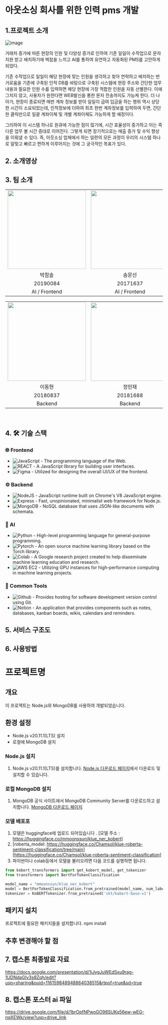 # 아웃소싱 회사를 위한 인력 pms 개발
## 1.프로젝트 소개
![image](https://github.com/kookmin-sw/capstone-2024-35/assets/162407707/6b453b05-ba72-4bd6-8e4c-f8955ecee624)


거래처 증가에 따른 현장의 인원 및 다양성 증가로 인하여 기존 일일이 수작업으로 문자 지원 받고 배치하기에 벅참을 느끼고 AI를 통하여 유연하고 자동화된 PMS를 고안하게 되었다. 

기존 수작업으로 일일이 해당 현장에 맞는 인원을 생각하고 찾아 연락하고 배치하는 번거로움을 기존에 구축된 인적 DB를 바탕으로 구축된 시스템에 현장 주소와 간단한 업무 내용과 필요한 인원 수를 입력하면 해당 현장에 가장 적합한 인원을 자동 선별한다. 
이에 그치지 않고, 사용자가 원한다면 WEB발신을 통한 문자 전송까지도 가능케 한다. 더 나아가, 현장이 종료되면 매번 계좌 정보를 받아 일일이 급여 입금을 하는 행위 역시 상당한 시간이 소요되었는데, 인적정보에 더하여 최초 한번 계좌정보를 입력하여 두면, 간단한 클릭만으로 일괄 계좌이체 및 개별 계좌이체도 가능하게 할 예정이다.

그리하여 이 시스템 하나로 원큐에 가능한 점이 많기에, 시간 효율성이 증가하고 이는 즉 다른 업무 볼 시간 증대로 이어진다. 그렇게 되면 장기적으로는 매출 증가 및 수익 향상을 이뤄낼 수 있다. 즉, 아웃소싱 업체에서 하는 일련의 모든 과정이 우리의 시스템 하나로 알맞고 빠르고 편하게 이루어지는 것에 그 궁극적인 목표가 있다. 

## 2. 소개영상

## 3. 팀 소개
<table>
    <tr align="center">
        <td><img src="https://github.com/kookmin-sw/capstone-2021-18/assets/66250400/f80fb911-fe38-4f69-9163-dcf6c2af07df"
 width="250"></td>
        <td><img src="https://github.com/kookmin-sw/capstone-2021-18/assets/66250400/32c62e96-a8c0-4197-8bb1-11fc94307587"
 width="250"></td>
        <td><img src="https://github.com/kookmin-sw/capstone-2021-18/assets/66250400/d8a3bf9d-96a7-4edc-8b94-c0afbc213b38"
 width="250"></td>
    </tr>
    <tr align="center">
        <td>박참솔</td>
        <td>송문선</td>
        <td>조휘현</td>
    </tr>
    <tr align="center">
        <td>20190084</td>
        <td>20171637</td>
        <td>20203320</td>
    </tr>
    <tr align="center">
        <td>AI / Frontend</td>
        <td>AI / Frontend</td>
        <td>Product Manager</td>
    </tr>
</table>

<table>
    <tr align="center">
        <td><img src="https://github.com/kookmin-sw/capstone-2021-18/assets/66250400/a792894c-771e-4cd6-98db-5b48bd8840cb"
 width="250"></td>
        <td><img src="https://github.com/kookmin-sw/capstone-2021-18/assets/66250400/9ec837da-63ab-4ae6-80b9-8222e5109e24"
 width="250"></td>
    </tr>
    <tr align="center">
        <td>이동현</td>
        <td>정민재</td>
    </tr>
    <tr align="center">
        <td>20180837</td>
        <td>20181688</td>
    </tr>
    <tr align="center">
        <td>Backend</td>
        <td>Backend</td>
    </tr>
</table>

<br>



## 4. 🛠 기술 스택

### 🌐 Frontend
- ![JavaScript](https://img.shields.io/badge/-JavaScript-F7DF1E?style=flat&logo=javascript&logoColor=black) - The programming language of the Web.
- ![REACT](https://img.shields.io/badge/-React-61DAFB?style=flat&logo=react&logoColor=black) - A JavaScript library for building user interfaces.
- ![Figma](https://img.shields.io/badge/-Figma-F24E1E?style=flat&logo=figma&logoColor=white) - Utilized for designing the overall UI/UX of the frontend.


### ⚙️ Backend
- ![NodeJS](https://img.shields.io/badge/-NodeJS-339933?style=flat&logo=nodedotjs&logoColor=white) - JavaScript runtime built on Chrome's V8 JavaScript engine.
- ![Express](https://img.shields.io/badge/-Express-000000?style=flat&logo=express&logoColor=white) - Fast, unopinionated, minimalist web framework for Node.js.
- ![MongoDB](https://img.shields.io/badge/-MongoDB-47A248?style=flat&logo=mongodb&logoColor=white) - NoSQL database that uses JSON-like documents with schemata.

### 🤖 AI
- ![Python](https://img.shields.io/badge/-Python-3776AB?style=flat&logo=python&logoColor=white) - High-level programming language for general-purpose programming.
- ![Pytorch](https://img.shields.io/badge/-Pytorch-EE4C2C?style=flat&logo=pytorch&logoColor=white) - An open source machine learning library based on the Torch library.
- ![Colab](https://img.shields.io/badge/-Colab-F9AB00?style=flat&logo=googlecolab&logoColor=white) - A Google research project created to help disseminate machine learning education and research.
- ![AWS EC2](https://img.shields.io/badge/-AWS%20EC2-232F3E?style=flat&logo=amazonaws&logoColor=white) - Utilizing GPU instances for high-performance computing in machine learning projects.


### 🧰 Common Tools
- ![Github](https://img.shields.io/badge/-Github-181717?style=flat&logo=github&logoColor=white) - Provides hosting for software development version control using Git.
- ![Notion](https://img.shields.io/badge/-Notion-000000?style=flat&logo=notion&logoColor=white) - An application that provides components such as notes, databases, kanban boards, wikis, calendars and reminders.




## 5. 서비스 구조도


## 6. 사용방법
# 프로젝트명

## 개요
이 프로젝트는 Node.js와 MongoDB를 사용하여 개발되었습니다.

## 환경 설정
- Node.js v20.11.1(LTS) 설치
- 로컬에 MongoDB 설치

### Node.js 설치
1. Node.js v20.11.1(LTS)를 설치합니다. [Node.js 다운로드 페이지](https://nodejs.org/)에서 다운로드 및 설치할 수 있습니다.

### 로컬 MongoDB 설치
1. MongoDB 공식 사이트에서 MongoDB Community Server를 다운로드하고 설치합니다. [MongoDB 다운로드 페이지](https://www.mongodb.com/try/download/community)

### 모델 배포포
1. 모델은 huggingface에 업로드 되어있습니다 . [모델 주소 : https://huggingface.co/mmoonssun/klue_ner_kobert]
2. [roberta_model: https://huggingface.co/Chamsol/klue-roberta-sentiment-classification/tree/main] [https://huggingface.co/Chamsol/klue-roberta-sentiment-classification]
3. 파이썬이나 colab등에서 모델을 불러오려면 다음 코드를 실행하면 됩니다.
```python
from kobert_transformers import get_kobert_model, get_tokenizer
from transformers import BertForTokenClassification

model_name = "mmoonssun/klue_ner_kobert"
model = BertForTokenClassification.from_pretrained(model_name, num_labels=13)
tokenizer = KoBERTTokenizer.from_pretrained('skt/kobert-base-v1')
```

## 패키지 설치
프로젝트에 필요한 패키지들을 설치합니다.
npm install

## 추후 변경해야 할 점






## 7. 캡스톤 최종발료 자료 
https://docs.google.com/presentation/d/1iJvgJuWEdSxu9rag-1UDNdaGIv3s8Zqh/edit?usp=sharing&ouid=116159848948864038515&rtpof=true&sd=true

## 8. 캡스톤 포스터 ai 파일
https://drive.google.com/file/d/1brOpfNPwoGO98SUKq56ew-wEG-nqXEWk/view?usp=drive_link
